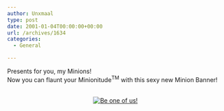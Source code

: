 ```yaml
---
author: Unxmaal
type: post
date: 2001-01-04T00:00:00+00:00
url: /archives/1634
categories:
  - General

---
```

Presents for you, my Minions!  
Now you can flaunt your Minionitude<sup>TM</sup> with this sexy new Minion Banner!  


<center>
  <br /> <a href="?minionrules.txt"><img decoding="async" border="0" src="images/minion.gif" alt="Be one of us!" /></a>
</center>